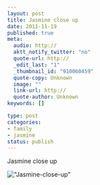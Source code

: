```yaml
--- 
layout: post
title: Jasmine close up
date: 2011-11-19
published: true
meta: 
  audio: http://
  aktt_notify_twitter: "no"
  quote-url: http://
  _edit_last: "1"
  _thumbnail_id: "910060459"
  quote-copy: Unknown
  image: ""
  link-url: http://
  quote-author: Unknown
keywords: []

type: post
categories: 
- family
- jasmine
status: publish
---
```

Jasmine close up

!["Jasmine-close-up"](http://media.eick.us/2011/11/November-7.jpg)
